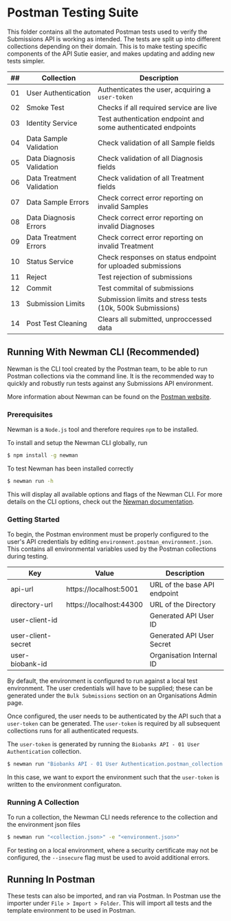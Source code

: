 # Postman Testing Suite

This folder contains all the automated Postman tests used to verify the Submissions API is working as intended. The tests are split up into different collections depending on their domain. This is to make testing specific components of the API Sutie easier, and makes updating and adding new tests simpler.

|##| Collection                 | Description                                                   |
|--| -------------------------- | ------------------------------------------------------------- |
|01| User Authentication        | Authenticates the user, acquiring a `user-token`              |
|02| Smoke Test                 | Checks if all required service are live                       |
|03| Identity Service           | Test authentication endpoint and some authenticated endpoints |
|04| Data Sample Validation     | Check validation of all Sample fields                         |
|05| Data Diagnosis Validation  | Check validation of all Diagnosis fields                      |
|06| Data Treatment Validation  | Check validation of all Treatment fields                      |
|07| Data Sample Errors         | Check correct error reporting on invalid Samples              |
|08| Data Diagnosis Errors      | Check correct error reporting on invalid Diagnoses            |
|09| Data Treatment Errors      | Check correct error reporting on invalid Treatment            |
|10| Status Service             | Check responses on status endpoint for uploaded submissions   |
|11| Reject                     | Test rejection of submissions                                 |
|12| Commit                     | Test commital of submissions                                  |
|13| Submission Limits          | Submission limits and stress tests (10k, 500k Submissions)    |
|14| Post Test Cleaning         | Clears all submitted, unproccessed data                       |

## Running With Newman CLI (Recommended)

Newman is the CLI tool created by the Postman team, to be able to run Postman collections via the command line. It is the recommended way to quickly and robustly run tests against any Submissions API environment.

More information about Newman can be found on the [Postman website](https://learning.postman.com/docs/running-collections/using-newman-cli/command-line-integration-with-newman/). 

### **Prerequisites**

Newman is a `Node.js` tool and therefore requires `npm` to be installed. 

To install and setup the Newman CLI globally, run

```bash
$ npm install -g newman
```

To test Newman has been installed correctly

```bash
$ newman run -h
```

This will display all available options and flags of the Newman CLI. For more details on the CLI options, check out the [Newman documentation](https://learning.postman.com/docs/running-collections/using-newman-cli/command-line-integration-with-newman/#options).

### **Getting Started**

To begin, the Postman environment must be properly configured to the user's API credentials by editing `environment.postman_environment.json`. This contains all environmental variables used by the Postman collections during testing.

| Key                   | Value                     | Description                   |
|-----------------------|---------------------------|-------------------------------|
| api-url               | https://localhost:5001    | URL of the base API endpoint  |
| directory-url         | https://localhost:44300   | URL of the Directory          |
| user-client-id        |                           | Generated API User ID         |
| user-client-secret    |                           | Generated API User Secret     |
| user-biobank-id       |                           | Organisation Internal ID      |

By default, the environment is configured to run against a local test environment. The user credentials will have to be supplied; these can be generated under the `Bulk Submissions` section on an Organisations Admin page.

Once configured, the user needs to be authenticated by the API such that a `user-token` can be generated. The `user-token` is required by all subsequent collections runs for all authenticated requests.

The `user-token` is generated by running the `Biobanks API - 01 User Authentication` collection.

```bash
$ newman run "Biobanks API - 01 User Authentication.postman_collection.json" -e "environment.postman_environment.json" --export-collection "environment.postman_environment.json"
```

In this case, we want to export the environment such that the `user-token` is written to the environment configuraton.

### **Running A Collection**

To run a collection, the Newman CLI needs reference to the collection and the environment json files

```bash
$ newman run "<collection.json>" -e "<environment.json>"
```

For testing on a local environment, where a security certificate may not be configured, the `--insecure` flag must be used to avoid additional errors.

## Running In Postman

These tests can also be imported, and ran via Postman. In Postman use the importer under `File > Import > Folder`. This will import all tests and the template environment to be used in Postman.